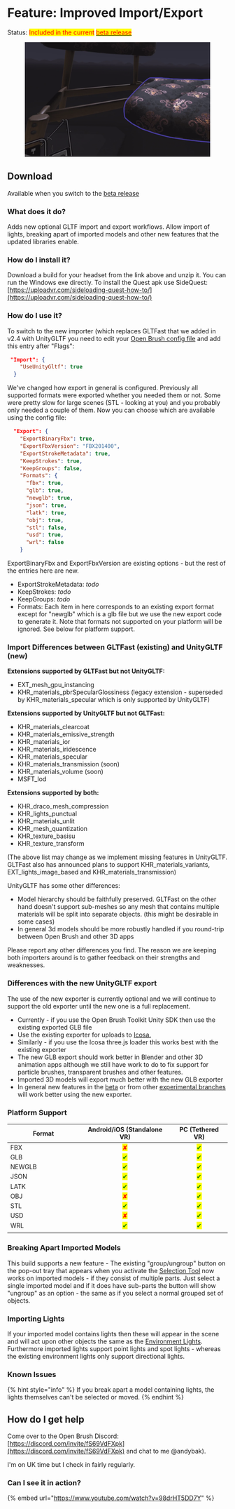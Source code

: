 # Feature: Improved Import/Export

Status: <mark style="color:red;">Included in the current</mark> [<mark style="color:red;">beta release</mark>](open-brush-beta-docs.md)

<figure><img src="../.gitbook/assets/image (1).png" alt=""><figcaption></figcaption></figure>

## Download

Available when you switch to the [beta release](open-brush-beta-docs.md)

### What does it do?

Adds new optional GLTF import and export workflows. Allow import of lights, breaking apart of imported models and other new features that the updated libraries enable.

### How do I install it?

Download a build for your headset from the link above and unzip it. You can run the Windows exe directly. To install the Quest apk use SideQuest: [https://uploadvr.com/sideloading-quest-how-to/](https://uploadvr.com/sideloading-quest-how-to/)

### How do I use it?

To switch to the new importer (which replaces GLTFast that we added in v2.4 with UnityGLTF you need to edit your [Open Brush config file](../user-guide/the-open-brush-config-file.md) and add this entry after "Flags":

```json
 "Import": {
    "UseUnityGltf": true
  }
```

We've changed how export in general is configured. Previously all supported formats were exported whether you needed them or not. Some were pretty slow for large scenes (STL - looking at you) and you probably only needed a couple of them. Now you can choose which are available using the config file:

```json
  "Export": {
    "ExportBinaryFbx": true,
    "ExportFbxVersion": "FBX201400",
    "ExportStrokeMetadata": true,
    "KeepStrokes": true,
    "KeepGroups": false,
    "Formats": {
      "fbx": true,
      "glb": true,
      "newglb": true,
      "json": true,
      "latk": true,
      "obj": true,
      "stl": false,
      "usd": true,
      "wrl": false
    }
```

ExportBinaryFbx and ExportFbxVersion are existing options - but the rest of the entries here are new.

* ExportStrokeMetadata: _todo_
* KeepStrokes: _todo_
* KeepGroups: _todo_
* Formats: Each item in here corresponds to an existing export format except for "newglb" which is a glb file but we use the new export code to generate it. Note that formats not supported on your platform will be ignored. See below for platform support.

### Import Differences between GLTFast (existing) and UnityGLTF (new)

**Extensions supported by GLTFast but not UnityGLTF:**

* EXT\_mesh\_gpu\_instancing
* KHR\_materials\_pbrSpecularGlossiness (legacy extension - superseded by KHR\_materials\_specular which is only supported by UnityGLTF)

**Extensions supported by UnityGLTF but not GLTFast:**

* KHR\_materials\_clearcoat&#x20;
* KHR\_materials\_emissive\_strength
* KHR\_materials\_ior&#x20;
* KHR\_materials\_iridescence
* KHR\_materials\_specular
* KHR\_materials\_transmission (soon)
* KHR\_materials\_volume (soon)
* MSFT\_lod

**Extensions supported by both:**

* KHR\_draco\_mesh\_compression&#x20;
* KHR\_lights\_punctual&#x20;
* KHR\_materials\_unlit&#x20;
* KHR\_mesh\_quantization&#x20;
* KHR\_texture\_basisu&#x20;
* KHR\_texture\_transform

(The above list may change as we implement missing features in UnityGLTF. GLTFast also has announced plans to support KHR\_materials\_variants, EXT\_lights\_image\_based and KHR\_materials\_transmission)

UnityGLTF has some other differences:

* Model hierarchy should be faithfully preserved. GLTFast on the other hand doesn't support sub-meshes so any mesh that contains multiple materials will be split into separate objects. (this might be desirable in some cases)
* In general 3d models should be more robustly handled if you round-trip between Open Brush and other 3D apps

Please report any other differences you find. The reason we are keeping both importers around is to gather feedback on their strengths and weaknesses.

### Differences with the new UnityGLTF export

The use of the new exporter is currently optional and we will continue to support the old exporter until the new one is a full replacement.

* Currently - if you use the Open Brush Toolkit Unity SDK then use the existing exported GLB file
* Use the existing exporter for uploads to [Icosa.](https://icosa.gallery/)
* Similarly - if you use the Icosa three.js loader this works best with the existing exporter
* The new GLB export should work better in Blender and other 3D animation apps although we still have work to do to fix support for particle brushes, transparent brushes and other features.
* Imported 3D models will export much better with the new GLB exporter
* In general new features in the [beta](open-brush-beta-docs.md) or from other [experimental branches](./) will work better using the new exporter.

### Platform Support

<table><thead><tr><th width="151">Format</th><th align="center">Android/iOS (Standalone VR)</th><th align="center">PC (Tethered VR)</th></tr></thead><tbody><tr><td>FBX</td><td align="center"><mark style="color:red;">✘</mark></td><td align="center"><mark style="color:green;">✔</mark></td></tr><tr><td>GLB</td><td align="center"><mark style="color:green;">✔</mark></td><td align="center"><mark style="color:green;">✔</mark></td></tr><tr><td>NEWGLB</td><td align="center"><mark style="color:green;">✔</mark></td><td align="center"><mark style="color:green;">✔</mark></td></tr><tr><td>JSON</td><td align="center"><mark style="color:green;">✔</mark></td><td align="center"><mark style="color:green;">✔</mark></td></tr><tr><td>LATK</td><td align="center"><mark style="color:green;">✔</mark></td><td align="center"><mark style="color:green;">✔</mark></td></tr><tr><td>OBJ</td><td align="center"><mark style="color:red;">✘</mark></td><td align="center"><mark style="color:green;">✔</mark></td></tr><tr><td>STL</td><td align="center"><mark style="color:green;">✔</mark></td><td align="center"><mark style="color:green;">✔</mark></td></tr><tr><td>USD</td><td align="center"><mark style="color:red;">✘</mark></td><td align="center"><mark style="color:green;">✔</mark></td></tr><tr><td>WRL</td><td align="center"><mark style="color:green;">✔</mark></td><td align="center"><mark style="color:green;">✔</mark></td></tr><tr><td></td><td align="center"></td><td align="center"></td></tr></tbody></table>

### Breaking Apart Imported Models

This build supports a new feature - The existing "group/ungroup" button on the pop-out tray that appears when you activate the [Selection Tool](../user-guide/using-the-open-brush-tools-quick-tools-and-menu-panels/tools-panel/selection-options.md) now works on imported models - if they consist of multiple parts. Just select a single imported model and if it does have sub-parts the button will show "ungroup" as an option - the same as if you select a normal grouped set of objects.&#x20;

### Importing Lights

If your imported model contains lights then these will appear in the scene and will act upon other objects the same as the [Environment Lights](../user-guide/using-the-open-brush-tools-quick-tools-and-menu-panels/extras-panel/lights-panel.md). Furthermore imported lights support point lights and spot lights - whereas the existing environment lights only support directional lights.

### Known Issues

{% hint style="info" %}
If you break apart a model containing lights, the lights themselves can't be selected or moved.
{% endhint %}

## How do I get help

Come over to the Open Brush Discord: [https://discord.com/invite/fS69VdFXpk](https://discord.com/invite/fS69VdFXpk) and chat to me @andybak).

I'm on UK time but I check in fairly regularly.

### Can I see it in action?

{% embed url="https://www.youtube.com/watch?v=98drHT5DD7Y" %}
